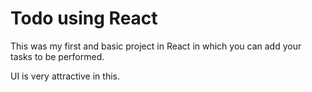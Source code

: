  # Todo using React

This was my first and basic project in React in which you can add your tasks to be performed.   

UI is very attractive in this.




 


 


  





 




 





 



 




 














 



















































































